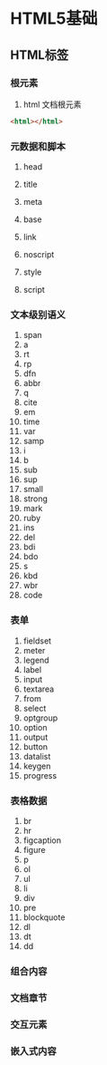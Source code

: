 # HTML5基础
## HTML标签
### 根元素
1. html
文档根元素
```html
<html></html>
```
### 元数据和脚本
1. head

2. title
3. meta
4. base
5. link
6. noscript
7. style
8. script

### 文本级别语义
1. span
2. a
3. rt
4. rp
5. dfn
6. abbr
7. q
8. cite
9. em
10. time
11. var
12. samp
13. i
14. b
15. sub
16. sup
17. small
18. strong
19. mark
20. ruby
21. ins
22. del
23. bdi
24. bdo
25. s
26. kbd
27. wbr
28. code

### 表单
1. fieldset
2. meter
3. legend
4. label
5. input
6. textarea
7. from
8. select
9. optgroup
10. option
11. output
12. button
13. datalist
14. keygen
15. progress

### 表格数据
1. br
2. hr
3. figcaption
4. figure
5. p
6. ol
7. ul
8. li
9. div
10. pre
11. blockquote
12. dl
13. dt
14. dd


### 组合内容

### 文档章节

### 交互元素

### 嵌入式内容